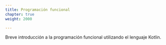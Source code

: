 ```yaml
---
title: Programación funcional
chapter: true
weight: 2000

---
```

Breve introducción a la programación funcional utilizando el lenguaje Kotlin. 



